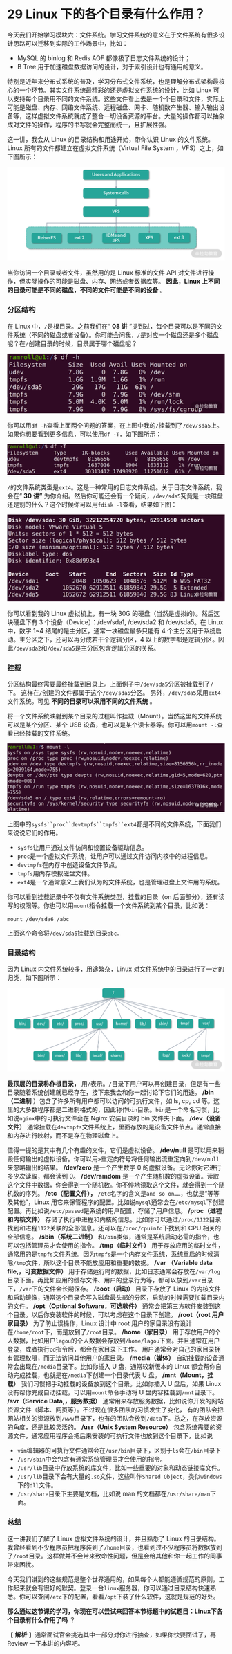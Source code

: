 # 29 Linux 下的各个目录有什么作用？

今天我们开始学习模块六：文件系统。学习文件系统的意义在于文件系统有很多设计思路可以迁移到实际的工作场景中，比如：

- MySQL 的 binlog 和 Redis AOF 都像极了日志文件系统的设计；
- B Tree 用于加速磁盘数据访问的设计，对于索引设计也有通用的意义。

特别是近年来分布式系统的普及，学习分布式文件系统，也是理解分布式架构最核心的一个环节。其实文件系统最精彩的还是虚拟文件系统的设计，比如 Linux 可以支持每个目录用不同的文件系统。这些文件看上去是一个个目录和文件，实际上可能是磁盘、内存、网络文件系统、远程磁盘、网卡、随机数产生器、输入输出设备等，这样虚拟文件系统就成了整合一切设备资源的平台。大量的操作都可以抽象成对文件的操作，程序的书写就会完整而统一，且扩展性强。

这一讲，我会从 Linux 的目录结构和用途开始，带你认识 Linux 的文件系统。Linux 所有的文件都建立在虚拟文件系统（Virtual File System ，VFS）之上，如下图所示：

![Lark20201223-163616.png](assets/Cip5yF_jAd-APzhvAADyJAEGLTc170.png)

当你访问一个目录或者文件，虽然用的是 Linux 标准的文件 API 对文件进行操作，但实际操作的可能是磁盘、内存、网络或者数据库等。 **因此，Linux 上不同的目录可能是不同的磁盘，不同的文件可能是不同的设备** 。

### 分区结构

在 Linux 中，`/`是根目录。之前我们在“ **08 讲** ”提到过，每个目录可以是不同的文件系统（不同的磁盘或者设备）。你可能会问我，`/`是对应一个磁盘还是多个磁盘呢？在`/`创建目录的时候，目录属于哪个磁盘呢？

![Drawing 1.png](assets/CgpVE1_jAeqAern4AAH5hspmQ0Y638.png)

你可以用`df -h`查看上面两个问题的答案，在上图中我的`/`挂载到了`/dev/sda5`上。如果你想要看到更多信息，可以使用`df -T`，如下图所示：

![Drawing 2.png](assets/CgpVE1_jAfGAf6BqAAGJaAmhd0Q927.png)

`/`的文件系统类型是`ext4`。这是一种常用的日志文件系统。关于日志文件系统，我会在“ **30 讲”** 为你介绍。然后你可能还会有一个疑问，`/dev/sda5`究竟是一块磁盘还是别的什么？这个时候你可以用`fdisk -l`查看，结果如下图：

![Drawing 3.png](assets/CgqCHl_jAf-AGBtKAANDnVrYDh0934.png)

你可以看到我的 Linux 虚拟机上，有一块 30G 的硬盘（当然是虚拟的）。然后这块硬盘下有 3 个设备（Device）：/dev/sda1, /dev/sda2 和 /dev/sda5。在 Linux 中，数字 1~4 结尾的是主分区，通常一块磁盘最多只能有 4 个主分区用于系统启动。主分区之下，还可以再分成若干个逻辑分区，4 以上的数字都是逻辑分区。因此`/dev/sda2`和`/dev/sda5`是主分区包含逻辑分区的关系。

### 挂载

分区结构最终需要最终挂载到目录上。上面例子中`/dev/sda5`分区被挂载到了`/`下。 这样在`/`创建的文件都属于这个`/dev/sda5`分区。 另外，`/dev/sda5`采用`ext4`文件系统。可见 **不同的目录可以采用不同的文件系统** 。

将一个文件系统映射到某个目录的过程叫作挂载（Mount）。当然这里的文件系统可以是某个分区、某个 USB 设备，也可以是某个读卡器等。你可以用`mount -l`查看已经挂载的文件系统。

![Drawing 4.png](assets/Cip5yF_jAfeAIaUWAANFrmAEXQM991.png)

上图中的``` sysfs``proc``devtmpfs``tmpfs``ext4 ```都是不同的文件系统，下面我们来说说它们的作用。

- `sysfs`让用户通过文件访问和设置设备驱动信息。
- `proc`是一个虚拟文件系统，让用户可以通过文件访问内核中的进程信息。
- `devtmpfs`在内存中创造设备文件节点。
- `tmpfs`用内存模拟磁盘文件。
- `ext4`是一个通常意义上我们认为的文件系统，也是管理磁盘上文件用的系统。

你可以看到挂载记录中不仅有文件系统类型，挂载的目录（on 后面部分），还有读写的权限等。你也可以用`mount`指令挂载一个文件系统到某个目录，比如说：

```
mount /dev/sda6 /abc
```

上面这个命令将`/dev/sda6`挂载到目录`abc`。

### 目录结构

因为 Linux 内文件系统较多，用途繁杂，Linux 对文件系统中的目录进行了一定的归类，如下图所示：

![Lark20201223-163621.png](assets/Ciqc1F_jAhGADnWLAAFf1qd349k816.png)

**最顶层的目录称作根目录，** 用`/`表示。`/`目录下用户可以再创建目录，但是有一些目录随着系统创建就已经存在，接下来我会和你一起讨论下它们的用途。 **/bin（二进制** ）包含了许多所有用户都可以访问的可执行文件，如 ls, cp, cd 等。这里的大多数程序都是二进制格式的，因此称作`bin`目录。`bin`是一个命名习惯，比如说`nginx`中的可执行文件会在 Nginx 安装目录的 bin 文件夹下面。 **/dev（设备文件）** 通常挂载在`devtmpfs`文件系统上，里面存放的是设备文件节点。通常直接和内存进行映射，而不是存在物理磁盘上。

值得一提的是其中有几个有趣的文件，它们是虚拟设备。 **/dev/null** 是可以用来销毁任何输出的虚拟设备。你可以用`>`重定向符号将任何输出流重定向到`/dev/null`来忽略输出的结果。 **/dev/zero** 是一个产生数字 0 的虚拟设备。无论你对它进行多少次读取，都会读到 0。 **/dev/ramdom** 是一个产生随机数的虚拟设备。读取这个文件中数据，你会得到一个随机数。你不停地读取这个文件，就会得到一个随机数的序列。 **/etc（配置文件），** `/etc`名字的含义是`and so on……`，也就是“等等及其他”，Linux 用它来保管程序的配置。比如说`mysql`通常会在`/etc/mysql`下创建配置。再比如说`/etc/passwd`是系统的用户配置，存储了用户信息。 **/proc（进程和内核文件）** 存储了执行中进程和内核的信息。比如你可以通过`/proc/1122`目录找到和进程`1122`关联的全部信息。还可以在`/proc/cpuinfo`下找到和 CPU 相关的全部信息。 **/sbin（系统二进制）** 和`/bin`类似，通常是系统启动必需的指令，也可以包括管理员才会使用的指令。 **/tmp（临时文件）** 用于存放应用的临时文件，通常用的是`tmpfs`文件系统。因为`tmpfs`是一个内存文件系统，系统重启的时候清除`/tmp`文件，所以这个目录不能放应用和重要的数据。 **/var （Variable data file,，可变数据文件）** 用于存储运行时的数据，比如日志通常会存放在`/var/log`目录下面。再比如应用的缓存文件、用户的登录行为等，都可以放到`/var`目录下，`/var`下的文件会长期保存。 **/boot（启动）** 目录下存放了 Linux 的内核文件和启动镜像，通常这个目录会写入磁盘最头部的分区，启动的时候需要加载目录内的文件。 **/opt（Optional Software，可选软件）** 通常会把第三方软件安装到这个目录。以后你安装软件的时候，可以考虑在这个目录下创建。 **/root（root 用户家目录）** 为了防止误操作，Linux 设计中 root 用户的家目录没有设计在`/home/root`下，而是放到了`/root`目录。 **/home（家目录）** 用于存放用户的个人数据，比如用户`lagou`的个人数据会存放到`/home/lagou`下面。并且通常在用户登录，或者执行`cd`指令后，都会在家目录下工作。 用户通常会对自己的家目录拥有管理权限，而无法访问其他用户的家目录。 **/media（媒体）** 自动挂载的设备通常会出现在`/media`目录下。比如你插入 U 盘，通常较新版本的 Linux 都会帮你自动完成挂载，也就是在`/media`下创建一个目录代表 U 盘。 **/mnt（Mount，挂载）** 我们习惯把手动挂载的设备放到这个目录。比如你插入 U 盘后，如果 Linux 没有帮你完成自动挂载，可以用`mount`命令手动将 U 盘内容挂载到`/mnt`目录下。 **/svr（Service Data,，服务数据）** 通常用来存放服务数据，比如说你开发的网站资源文件（脚本、网页等）。不过现在很多团队的习惯发生了变化， 有的团队会把网站相关的资源放到`/www`目录下，也有的团队会放到`/data`下。总之，在存放资源的角度，还是比较灵活的。 **/usr（Unix System Resource）** 包含系统需要的资源文件，通常应用程序会把后来安装的可执行文件也放到这个目录下，比如说

- `vim`编辑器的可执行文件通常会在`/usr/bin`目录下，区别于`ls`会在`/bin`目录下
- `/usr/sbin`中会包含有通常系统管理员才会使用的指令。
- `/usr/lib`目录中存放系统的库文件，比如一些重要的对象和动态链接库文件。
- `/usr/lib`目录下会有大量的`.so`文件，这些叫作`Shared Object`，类似`windows`下的`dll`文件。
- `/usr/share`目录下主要是文档，比如说 man 的文档都在`/usr/share/man`下面。

### 总结

这一讲我们了解了 Linux 虚拟文件系统的设计，并且熟悉了 Linux 的目录结构。我曾经看到不少程序员把程序装到了`/home`目录，也看到过不少程序员将数据放到了`/root`目录。这样做并不会带来致命性问题，但是会给其他和你一起工作的同事带来困扰。

今天我们讲到的这些规范是整个世界通用的，如果每个人都能遵循规范的原则，工作起来就会有很好的默契。登录一台`linux`服务器，你可以通过目录结构快速熟悉。你可以查阅`/etc`下的配置，看看`/opt`下装了什么软件，这就是规范的好处。

**那么通过这节课的学习，你现在可以尝试来回答本节标题中的试题目：Linux下各个目录有什么作用了吗** ？

【 **解析** 】通常面试官会挑选其中一部分对你进行抽查，如果你快要面试了，再 Review 一下本讲的内容吧。
